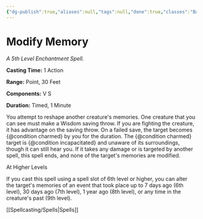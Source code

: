 ```yaml
---
{"dg-publish":true,"aliases":null,"tags":null,"done":true,"classes":"Bard, Wizard,","spellLevel":5,"school":"Enchantment","source":"PHB","permalink":"/spells/modify-memory/","dgHomeLink":false,"dgPassFrontmatter":true}
---
```


# Modify Memory
*A 5th Level Enchantment Spell.*

**Casting Time:** 1 Action

**Range:** Point, 30 Feet

**Components:** V S 

**Duration:** Timed, 1 Minute

You attempt to reshape another creature's memories. One creature that you can see must make a Wisdom saving throw. If you are fighting the creature, it has advantage on the saving throw. On a failed save, the target becomes {@condition charmed} by you for the duration. The {@condition charmed} target is {@condition incapacitated} and unaware of its surroundings, though it can still hear you. If it takes any damage or is targeted by another spell, this spell ends, and none of the target's memories are modified.

At Higher Levels

If you cast this spell using a spell slot of 6th level or higher, you can alter the target's memories of an event that took place up to 7 days ago (6th level), 30 days ago (7th level), 1 year ago (8th level), or any time in the creature's past (9th level).

[[Spellcasting/Spells|Spells]]